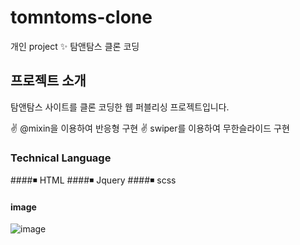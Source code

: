 # tomntoms-clone
개인 project ✨ 탐앤탐스 클론 코딩 

## 프로젝트 소개 
탐앤탐스 사이트를 클론 코딩한 웹 퍼블리싱 프로젝트입니다.

✌ @mixin을  이용하여 반응형 구현
✌ swiper를  이용하여 무한슬라이드 구현

### Technical Language
####◾ HTML
####◾ Jquery
####◾ scss 


#### image

![image](https://github.com/minzzweb/tomntoms-clone/assets/139015119/35ef56c8-9949-4d79-afbd-35c97975e3a3)



